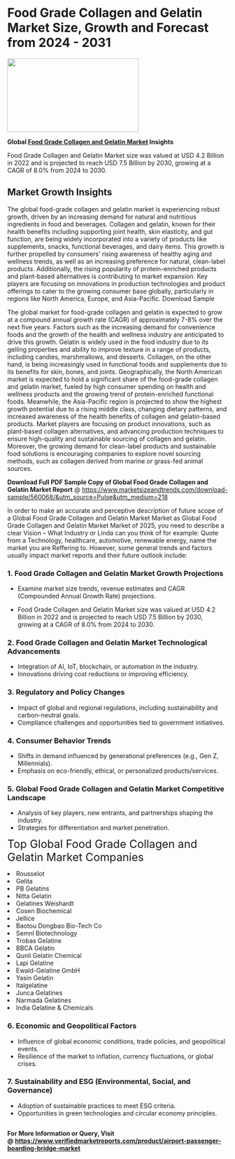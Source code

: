 <H1>Food Grade Collagen and Gelatin Market Size, Growth and Forecast from 2024 - 2031</H1><img class="aligncenter size-medium wp-image-584254" src="https://thirdeyenews.in/wp-content/uploads/2024/09/Global-Market-Research-300x168.jpeg" alt="" width="300" height="168" /><p><strong>Global&nbsp;<a href="https://www.marketsizeandtrends.com/download-sample/560068/&amp;utm_source=Pulse&amp;utm_medium=218">Food Grade Collagen and Gelatin Market</a> Insights</strong></p><p>Food Grade Collagen and Gelatin Market size was valued at USD 4.2 Billion in 2022 and is projected to reach USD 7.5 Billion by 2030, growing at a CAGR of 8.0% from 2024 to 2030.</p><p><h2>Market Growth Insights</h2> <p>The global food-grade collagen and gelatin market is experiencing robust growth, driven by an increasing demand for natural and nutritious ingredients in food and beverages. Collagen and gelatin, known for their health benefits including supporting joint health, skin elasticity, and gut function, are being widely incorporated into a variety of products like supplements, snacks, functional beverages, and dairy items. This growth is further propelled by consumers’ rising awareness of healthy aging and wellness trends, as well as an increasing preference for natural, clean-label products. Additionally, the rising popularity of protein-enriched products and plant-based alternatives is contributing to market expansion. Key players are focusing on innovations in production technologies and product offerings to cater to the growing consumer base globally, particularly in regions like North America, Europe, and Asia-Pacific. Download Sample </p> <p>The global market for food-grade collagen and gelatin is expected to grow at a compound annual growth rate (CAGR) of approximately 7-8% over the next five years. Factors such as the increasing demand for convenience foods and the growth of the health and wellness industry are anticipated to drive this growth. Gelatin is widely used in the food industry due to its gelling properties and ability to improve texture in a range of products, including candies, marshmallows, and desserts. Collagen, on the other hand, is being increasingly used in functional foods and supplements due to its benefits for skin, bones, and joints. Geographically, the North American market is expected to hold a significant share of the food-grade collagen and gelatin market, fueled by high consumer spending on health and wellness products and the growing trend of protein-enriched functional foods. Meanwhile, the Asia-Pacific region is projected to show the highest growth potential due to a rising middle class, changing dietary patterns, and increased awareness of the health benefits of collagen and gelatin-based products. Market players are focusing on product innovations, such as plant-based collagen alternatives, and advancing production techniques to ensure high-quality and sustainable sourcing of collagen and gelatin. Moreover, the growing demand for clean-label products and sustainable food solutions is encouraging companies to explore novel sourcing methods, such as collagen derived from marine or grass-fed animal sources. </p><p><span class=""><strong>Download Full PDF Sample Copy of Global Food Grade Collagen and Gelatin Market Report</strong> @ <a href="https://www.marketsizeandtrends.com/download-sample/560068/&amp;utm_source=Pulse&amp;utm_medium=218" target="_blank">https://www.marketsizeandtrends.com/download-sample/560068/&amp;utm_source=Pulse&amp;utm_medium=218</a></span></p><p>In order to make an accurate and perceptive description of future scope of a Global&nbsp;Food Grade Collagen and Gelatin Market Market as Global&nbsp;Food Grade Collagen and Gelatin Market Market of 2025, you need to describe a clear Vision &ndash; What Industry or Linda can you think of for example: Quote from a Technology, healthcare, automotive, renewable energy, name the market you are Reffering to. However, some general trends and factors usually impact market reports and their future outlook include:</p><h3>1.&nbsp;<strong>Food Grade Collagen and Gelatin Market Growth Projections</strong></h3><ul><li>Examine market size trends, revenue estimates and CAGR (Compounded Annual Growth Rate) projections.</li><li><p>Food Grade Collagen and Gelatin Market size was valued at USD 4.2 Billion in 2022 and is projected to reach USD 7.5 Billion by 2030, growing at a CAGR of 8.0% from 2024 to 2030.</p></li></ul><h3>2.&nbsp;<strong>Food Grade Collagen and Gelatin Market Technological Advancements</strong></h3><ul><li>Integration of AI, IoT, blockchain, or automation in the industry.</li><li>Innovations driving cost reductions or improving efficiency.</li></ul><h3>3.&nbsp;<strong>Regulatory and Policy Changes</strong></h3><ul><li>Impact of global and regional regulations, including sustainability and carbon-neutral goals.</li><li>Compliance challenges and opportunities tied to government initiatives.</li></ul><h3>4.&nbsp;<strong>Consumer Behavior Trends</strong></h3><ul><li>Shifts in demand influenced by generational preferences (e.g., Gen Z, Millennials).</li><li>Emphasis on eco-friendly, ethical, or personalized products/services.</li></ul><h3>5.&nbsp;<strong>Global Food Grade Collagen and Gelatin Market Competitive Landscape</strong></h3><ul><li>Analysis of key players, new entrants, and partnerships shaping the industry.</li><li>Strategies for differentiation and market penetration.</li></ul><p data-pm-slice="1 1 []"><span style="color: inherit; font-family: inherit; font-size: 25px;">Top Global Food Grade Collagen and Gelatin Market Companies</span></p><div class="" data-test-id=""><p><li>Rousselot</li><li> Gelita</li><li> PB Gelatins</li><li> Nitta Gelatin</li><li> Gelatines Weishardt</li><li> Cosen Biochemical</li><li> Jellice</li><li> Baotou Dongbao Bio-Tech Co</li><li> Semnl Biotechnology</li><li> Trobas Gelatine</li><li> BBCA Gelatin</li><li> Qunli Gelatin Chemical</li><li> Lapi Gelatine</li><li> Ewald-Gelatine GmbH</li><li> Yasin Gelatin</li><li> Italgelatine</li><li> Junca Gelatines</li><li> Narmada Gelatines</li><li> India Gelatine & Chemicals</li></p></div><h3>6.&nbsp;<strong>Economic and Geopolitical Factors</strong></h3><ul><li>Influence of global economic conditions, trade policies, and geopolitical events.</li><li>Resilience of the market to inflation, currency fluctuations, or global crises.</li></ul><h3>7.&nbsp;<strong>Sustainability and ESG (Environmental, Social, and Governance)</strong></h3><ul><li>Adoption of sustainable practices to meet ESG criteria.</li><li>Opportunities in green technologies and circular economy principles.</li></ul><h2><strong style="font-size: 14px;">For More Information or Query, Visit @&nbsp;</strong><a style="background-color: #ffffff; font-size: 14px;" href="https://www.marketsizeandtrends.com/report/food-grade-collagen-and-gelatin-market/" target="_blank">https://www.verifiedmarketreports.com/product/airport-passenger-boarding-bridge-market</a></h2>
